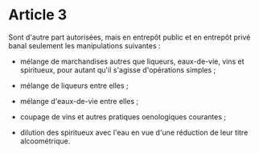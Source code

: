# Article 3

Sont d'autre part autorisées, mais en entrepôt public et en entrepôt privé banal seulement les manipulations suivantes :

- mélange de marchandises autres que liqueurs, eaux-de-vie, vins et spiritueux, pour autant qu'il s'agisse d'opérations simples ;

- mélange de liqueurs entre elles ;

- mélange d'eaux-de-vie entre elles ;

- coupage de vins et autres pratiques oenologiques courantes ;

- dilution des spiritueux avec l'eau en vue d'une réduction de leur titre alcoométrique.
